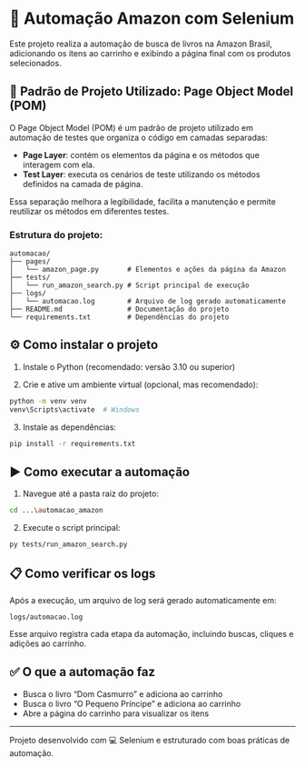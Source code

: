 # 🛒 Automação Amazon com Selenium

Este projeto realiza a automação de busca de livros na Amazon Brasil, adicionando os itens ao carrinho e exibindo a página final com os produtos selecionados.

## 🧱 Padrão de Projeto Utilizado: Page Object Model (POM)

O Page Object Model (POM) é um padrão de projeto utilizado em automação de testes que organiza o código em camadas separadas:

- **Page Layer**: contém os elementos da página e os métodos que interagem com ela.
- **Test Layer**: executa os cenários de teste utilizando os métodos definidos na camada de página.

Essa separação melhora a legibilidade, facilita a manutenção e permite reutilizar os métodos em diferentes testes.

### Estrutura do projeto:

```
automacao/
├── pages/
│   └── amazon_page.py       # Elementos e ações da página da Amazon
├── tests/
│   └── run_amazon_search.py # Script principal de execução
├── logs/
│   └── automacao.log        # Arquivo de log gerado automaticamente
├── README.md                # Documentação do projeto
└── requirements.txt         # Dependências do projeto
```

## ⚙️ Como instalar o projeto

1. Instale o Python (recomendado: versão 3.10 ou superior)

2. Crie e ative um ambiente virtual (opcional, mas recomendado):

```bash
python -m venv venv
venv\Scripts\activate  # Windows
```

3. Instale as dependências:

```bash
pip install -r requirements.txt
```

## ▶️ Como executar a automação

1. Navegue até a pasta raiz do projeto:

```bash
cd ...\automacao_amazon
```

2. Execute o script principal:

```bash
py tests/run_amazon_search.py
```

## 📋 Como verificar os logs

Após a execução, um arquivo de log será gerado automaticamente em:

```
logs/automacao.log
```

Esse arquivo registra cada etapa da automação, incluindo buscas, cliques e adições ao carrinho.

## ✅ O que a automação faz

- Busca o livro “Dom Casmurro” e adiciona ao carrinho  
- Busca o livro “O Pequeno Príncipe” e adiciona ao carrinho  
- Abre a página do carrinho para visualizar os itens

---

Projeto desenvolvido com 💻 Selenium e estruturado com boas práticas de automação.
